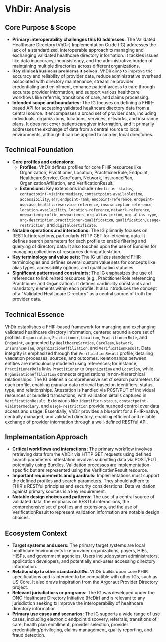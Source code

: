 # VhDir: Analysis

## Core Purpose & Scope

-   **Primary interoperability challenges this IG addresses:** The Validated Healthcare Directory (VhDir) Implementation Guide (IG) addresses the lack of a standardized, interoperable approach to managing and exchanging validated healthcare directory information. It tackles issues like data inaccuracy, inconsistency, and the administrative burden of maintaining multiple directories across different organizations.
-   **Key clinical/business problems it solves:** VhDir aims to improve the accuracy and reliability of provider data, reduce administrative overhead associated with directory maintenance, streamline provider credentialing and enrollment, enhance patient access to care through accurate provider information, and support various healthcare workflows like referrals, transitions of care, and claims processing.
-   **Intended scope and boundaries:** The IG focuses on defining a FHIR-based API for accessing validated healthcare directory data from a central source. It encompasses a broad set of provider data, including individuals, organizations, locations, services, networks, and insurance plans. It does not cover patient/caregiver information, and it primarily addresses the exchange of data from a central source to local environments, although it can be applied to smaller, local directories.

## Technical Foundation

-   **Core profiles and extensions:**
    -   **Profiles:** VhDir defines profiles for core FHIR resources like Organization, Practitioner, Location, PractitionerRole, Endpoint, HealthcareService, CareTeam, Network, InsurancePlan, OrganizationAffiliation, and VerificationResult.
    -   **Extensions:** Key extensions include `identifier-status`, `contactpoint-viaintermediary`, `contactpoint-availabletime`, `accessibility`, `ehr`, `endpoint-rank`, `endpoint-reference`, `endpoint-usecase`, `healthcareservice-reference`, `insuranceplan-reference`, `location-availability`, `location-reference`, `network-reference`, `newpatientprofile`, `newpatients`, `org-alias-period`, `org-alias-type`, `org-description`, `practitioner-qualification`, `qualification`, `usage-restriction`, and `digitalcertificate`.
-   **Notable operations and interactions:** The IG primarily focuses on RESTful interactions, particularly HTTP GET for retrieving data. It defines search parameters for each profile to enable filtering and querying of directory data. It also touches upon the use of Bundles for managing collections of resources during attestation.
-   **Key terminology and value sets:** The IG utilizes standard FHIR terminologies and defines several custom value sets for concepts like alias types, accessibility options, and qualification statuses.
-   **Significant patterns and constraints:** The IG emphasizes the use of references to link related resources (e.g., PractitionerRole referencing Practitioner and Organization). It defines cardinality constraints and mandatory elements within each profile. It also introduces the concept of a "Validated Healthcare Directory" as a central source of truth for provider data.

## Technical Essence

VhDir establishes a FHIR-based framework for managing and exchanging validated healthcare directory information, centered around a core set of profiles: `Organization`, `Practitioner`, `Location`, `PractitionerRole`, and `Endpoint`, augmented by `HealthcareService`, `CareTeam`, `Network`, `InsurancePlan`, `OrganizationAffiliation`, and `VerificationResult`.  Data integrity is emphasized through the `VerificationResult` profile, detailing validation processes, sources, and outcomes.  Relationships between entities are meticulously modeled using references; for instance, `PractitionerRole` links `Practitioner` to `Organization` and `Location`, while `OrganizationAffiliation` connects organizations in non-hierarchical relationships.  The IG defines a comprehensive set of search parameters for each profile, enabling granular data retrieval based on identifiers, status, type, and relationships.  Attestation is handled via POST/PUT of individual resources or bundled transactions, with validation details captured in `VerificationResult`.  Extensions like `identifier-status`, `contactpoint-viaintermediary`, and `usage-restriction` provide nuanced control over data access and usage.  Essentially, VhDir provides a blueprint for a FHIR-native, centrally managed, and validated directory, enabling efficient and reliable exchange of provider information through a well-defined RESTful API.

## Implementation Approach

-   **Critical workflows and interactions:** The primary workflow involves retrieving data from the VhDir via HTTP GET requests using defined search parameters. Attestation involves submitting data via POST/PUT, potentially using Bundles. Validation processes are implementation-specific but are represented using the VerificationResult resource.
-   **Important requirements and guardrails:** Implementations must support the defined profiles and search parameters. They should adhere to FHIR's RESTful principles and security considerations. Data validation against primary sources is a key requirement.
-   **Notable design choices and patterns:** The use of a central source of validated data, the emphasis on RESTful interactions, the comprehensive set of profiles and extensions, and the use of VerificationResult to represent validation information are notable design choices.

## Ecosystem Context

-   **Target systems and users:** The primary target systems are local healthcare environments like provider organizations, payers, HIEs, HISPs, and government agencies. Users include system administrators, application developers, and potentially end-users accessing directory information.
-   **Relationship to other standards/IGs:** VhDir builds upon core FHIR specifications and is intended to be compatible with other IGs, such as US Core. It also draws inspiration from the Argonaut Provider Directory project.
-   **Relevant jurisdictions or programs:** The IG was developed under the ONC Healthcare Directory Initiative (HcDir) and is relevant to any jurisdiction seeking to improve the interoperability of healthcare directory information.
-   **Primary use cases and scenarios:** The IG supports a wide range of use cases, including electronic endpoint discovery, referrals, transitions of care, health plan enrollment, provider selection, provider credentialing/privileging, claims management, quality reporting, and fraud detection.
